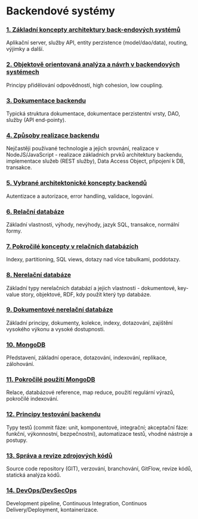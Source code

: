 # Backendové systémy


### [1. Základní koncepty architektury back-endových systémů](1.md)
Aplikační server, služby API, entity perzistence (model/dao/data), routing, výjimky a další.
### [2. Objektově orientovaná analýza a návrh v backendových systémech](2.md)
Principy přidělování odpovědností, high cohesion, low coupling.
### [3. Dokumentace backendu](3.md)
Typická struktura dokumentace, dokumentace perzistentní vrsty, DAO, služby (API end-pointy).
### [4. Způsoby realizace backendu](4.md)
Nejčastěji používané technologie a jejich srovnání, realizace v NodeJS/JavaScript - realizace základních prvků architektury backendu, implementace služeb (REST služby), Data Access Object, připojení k DB, transakce.
### [5. Vybrané architektonické koncepty backendů](5.md)
Autentizace a autorizace, error handling, validace, logování.
### [6. Relační databáze](6.md)
Základní vlastnosti, výhody, nevýhody, jazyk SQL, transakce, normální formy.
### [7. Pokročilé koncepty v relačních databázích](7.md)
Indexy, partitioning, SQL views, dotazy nad více tabulkami, poddotazy.
### [8. Nerelační databáze](8.md)
Základní typy nerelačních databází a jejich vlastnosti - dokumentové, key-value story, objektové, RDF, kdy použít který typ databáze.
### [9. Dokumentové nerelační databáze](9.md)
Základní principy, dokumenty, kolekce, indexy, dotazování, zajištění vysokého výkonu a vysoké dostupnosti.
### [10. MongoDB](10.md)
 Představení, základní operace, dotazování, indexování, replikace, zálohování.
### [11. Pokročilé použití MongoDB](11.md)
 Relace, databázové reference, map reduce, použití regulární výrazů, pokročilé indexování.
### [12. Principy testování backendu](12.md)
 Typy testů (commit fáze: unit, komponentové, integrační; akceptační fáze: funkční, výkonnostní, bezpečnostní), automatizace testů, vhodné nástroje a postupy.
### [13. Správa a revize zdrojových kódů](13.md)
 Source code repository (GIT), verzování, branchování, GitFlow, revize kódů, statická analýza kódů.
### [14. DevOps/DevSecOps](14.md)
 Development pipeline, Continuous Integration, Continuos Delivery/Deployment, kontainerizace.